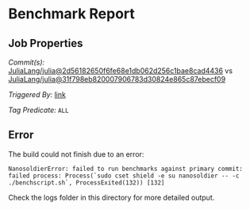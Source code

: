 # Benchmark Report

## Job Properties

*Commit(s):* [JuliaLang/julia@2d56182650f6fe68e1db062d256c1bae8cad4436](https://github.com/JuliaLang/julia/commit/2d56182650f6fe68e1db062d256c1bae8cad4436) vs [JuliaLang/julia@31f798eb820007906783d30824e865c87ebecf09](https://github.com/JuliaLang/julia/commit/31f798eb820007906783d30824e865c87ebecf09)

*Triggered By:* [link](https://github.com/JuliaLang/julia/pull/21892#issuecomment-302652245)

*Tag Predicate:* `ALL`

## Error

The build could not finish due to an error:

```
NanosoldierError: failed to run benchmarks against primary commit: failed process: Process(`sudo cset shield -e su nanosoldier -- -c ./benchscript.sh`, ProcessExited(132)) [132]
```

Check the logs folder in this directory for more detailed output.

